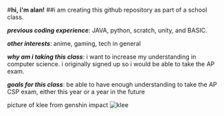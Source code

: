 #**hi, i'm alan!**
##i am creating this github repository as part of a school class. 

***previous coding experience***: JAVA, python, scratch, unity, and BASIC.

***other interests***: anime, gaming, tech in general

***why am i taking this class***: i want to increase my understanding in computer science. i originally signed up so i would be able to take the AP exam.

***goals for this class***: be able to have enough understanding to take the AP CSP exam, either this year or a year in the future

picture of klee from genshin impact
![klee](https://www.pcgamesn.com/wp-content/uploads/2020/10/genshin-impact-sparkling-steps-start-time-klee.jpg)

